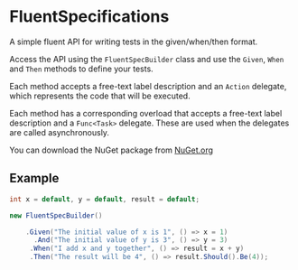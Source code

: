 # FluentSpecifications
A simple fluent API for writing tests in the given/when/then format.

Access the API using the `FluentSpecBuilder` class and use the `Given`, `When` and `Then` methods to define your tests.

Each method accepts a free-text label description and an `Action` delegate, which represents the code that will be executed.

Each method has a corresponding overload that accepts a free-text label description and a `Func<Task>` delegate. These are used when the delegates are called asynchronously.

You can download the NuGet package from [NuGet.org](https://www.nuget.org/packages/FluentSpecifications/)

## Example
```c#
int x = default, y = default, result = default;

new FluentSpecBuilder()

    .Given("The initial value of x is 1", () => x = 1)
      .And("The initial value of y is 3", () => y = 3)
     .When("I add x and y together", () => result = x + y)
     .Then("The result will be 4", () => result.Should().Be(4));
```
